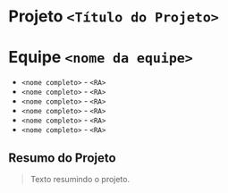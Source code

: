 # Projeto `<Título do Projeto>`

# Equipe `<nome da equipe>`
* `<nome completo>` - `<RA>`
* `<nome completo>` - `<RA>`
* `<nome completo>` - `<RA>`
* `<nome completo>` - `<RA>`
* `<nome completo>` - `<RA>`
* `<nome completo>` - `<RA>`

## Resumo do Projeto
> Texto resumindo o projeto.
